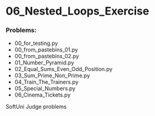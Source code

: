 # 06_Nested_Loops_Exercise

### Problems:
- 00_for_testing.py
- 00_from_pastebins_01.py
- 00_from_pastebins_02.py
- 01_Number_Pyramid.py
- 02_Equal_Sums_Even_Odd_Position.py
- 03_Sum_Prime_Non_Prime.py
- 04_Train_The_Trainers.py
- 05_Special_Numbers.py
- 06_Cinema_Tickets.py


SoftUni Judge problems
